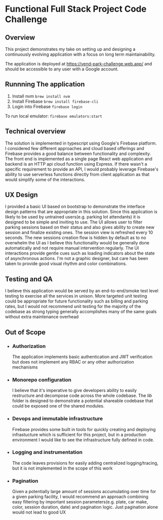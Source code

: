 # Functional Full Stack Project Code Challenge

## Overview

This project demonstrates my take on setting up and designing a continuously evolving application with a
focus on long term maintainability.

The application is deployed at https://vend-park-challenge.web.app/ and should be accessible to any user with a Google
account.

## Runnning The application

1. Install nvm `brew install nvm`
2. Install Firebase `brew install firebase-cli`
3. Login into Firebase `firebase login`

To run local emulator:
`firebase emulators:start`

## Technical overview

The solution is implemented in typescript using Google's Firebase platform. I considered few different approaches and
cloud based offerings and Firebase provides a good balance between functionality and complexity.
The front end is implemented as a single page React web application and backend is an HTTP api cloud function using
Express. If there wasn't a specific requirement to provide an API, I would probably leverage Firebase's ability to use
serverless functions directly from client application as that would simplify some of the interactions.

## UX Design

I provided a basic UI based on bootstrap to demonstrate the interface design patterns that are appropriate in this
solution. Since this application is likely to be used by untrained users(e.g. parking lot attendants) it is designed to
be simple and inviting to use. The UI allows user to filter parking sessions based on their status and also gives
ability to create new session and finalize existing ones. The session view is refreshed every 10 seconds.
The new sessions creation flow is hidden by default as to no overwhelm the UI as I
believe this functionality would be generally done automatically and not require manual intervention regularly. The UI
interactions provide gentle cues such as loading indicators about the state of asynchronous actions. I'm not a graphic
designer, but care has been taken to provide good visual rhythm and color combinations.

## Testing and QA

I believe this application would be served by an end-to-end/smoke test level testing to exercise all the services in
unison. More targeted unit testing could be appropriate for future functionality such as billing and parking rates, but
I would not recommend unit testing for the majority of the codebase as strong typing generally accomplishes many of the
same goals without extra maintenance overhead

## Out of Scope

- ### Authorization
  The application implements basic authentication and JWT verification but does not implement any RBAC or any other
  authorization mechanisms
- ### Monorepo configuration
  I believe that it's imperative to give developers ability to easily restructure and decompose code across the whole
  codebase. The _lib_ folder is designed to demonstrate a potential shareable codebase that could be exposed one of the
  shared modules.
- ### Devops and immutable infrastructure
  Firebase provides some built in tools for quickly creating and deploying infrastucture which is sufficient for this
  project, but in a production environment I would like to see the infrastructure fully defined in code.
- ### Logging and instrumentation
  The code leaves provisions for easily adding centralized logging/tracing, but it is not implemented in the scope of
  this work
- ### Pagination
  Given a potentially large amount of sessions accumulating over time for a given parking facility, I would recommend
  an approach combining easy filtering by important session parameters(e.g. plate, car make, color, session duration,
  date) and pagination logic. Just pagination alone would not lead to good UX
